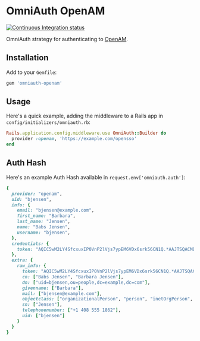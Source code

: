 # OmniAuth OpenAM

[![Continuous Integration status](https://secure.travis-ci.org/mak-it/omniauth-openam.png)](http://travis-ci.org/mak-it/omniauth-openam)

OmniAuth strategy for authenticating to [OpenAM](https://www.forgerock.com/products/access-management/).

## Installation

Add to your `Gemfile`:

```ruby
gem 'omniauth-openam'
```

## Usage

Here's a quick example, adding the middleware to a Rails app
in `config/initializers/omniauth.rb`:

```ruby
Rails.application.config.middleware.use OmniAuth::Builder do
  provider :openam, 'https://example.com/opensso'
end
```

## Auth Hash

Here's an example Auth Hash available in `request.env['omniauth.auth']`:

```ruby
{
  provider: "openam",
  uid: "bjensen",
  info: {
    email: "bjensen@example.com",
    first_name: "Barbara",
    last_name: "Jensen",
    name: "Babs Jensen",
    username: "bjensen",
  },
  credentials: {
    token: "AQIC5wM2LY4SfcxuxIP0VnP2lVjs7ypEM6VDx6srk56CN1Q.*AAJTSQACMDE.*"
  },
  extra: {
    raw_info: {
      token: "AQIC5wM2LY4SfcxuxIP0VnP2lVjs7ypEM6VDx6srk56CN1Q.*AAJTSQACMDE.*",
      cn: ["Babs Jensen", "Barbara Jensen"],
      dn: ["uid=bjensen,ou=people,dc=example,dc=com"],
      givenname: ["Barbara"],
      mail: ["bjensen@example.com"],
      objectclass: ["organizationalPerson", "person", "inetOrgPerson", "top"],
      sn: ["Jensen"],
      telephonenumber: ["+1 408 555 1862"],
      uid: ["bjensen"]
    }
  }
}
```
